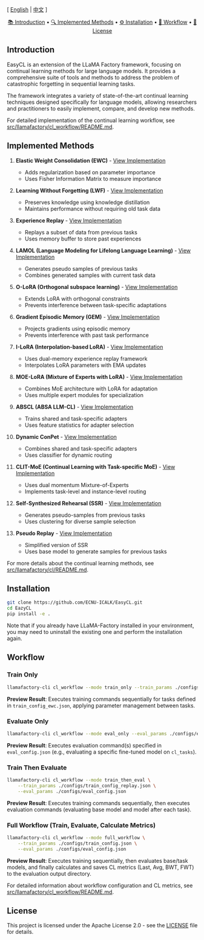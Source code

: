 <!-- Logo (placeholder for future) -->
<!-- ![LLaMA Factory](assets/logo.png) -->

[ [English](README.md) | [中文](README_zh.md) ]

<p align="center">
  <a href="#introduction">📚 Introduction</a> •
  <a href="#implemented-methods">🔍 Implemented Methods</a> •
  <a href="#installation">⚙️ Installation</a> •
  <a href="#workflow">🚀 Workflow</a> •
  <a href="#license">📝 License</a>
</p>

## Introduction

EasyCL is an extension of the LLaMA Factory framework, focusing on continual learning methods for large language models. It provides a comprehensive suite of tools and methods to address the problem of catastrophic forgetting in sequential learning tasks.

The framework integrates a variety of state-of-the-art continual learning techniques designed specifically for language models, allowing researchers and practitioners to easily implement, compare, and develop new methods.

For detailed implementation of the continual learning workflow, see [src/llamafactory/cl_workflow/README.md](src/llamafactory/cl_workflow/README.md).

## Implemented Methods

1. **Elastic Weight Consolidation (EWC)** - [View Implementation](src/llamafactory/cl/ewc/README.md)
   - Adds regularization based on parameter importance
   - Uses Fisher Information Matrix to measure importance

2. **Learning Without Forgetting (LWF)** - [View Implementation](src/llamafactory/cl/lwf/README.md)
   - Preserves knowledge using knowledge distillation
   - Maintains performance without requiring old task data

3. **Experience Replay** - [View Implementation](src/llamafactory/cl/replay/README.md)
   - Replays a subset of data from previous tasks
   - Uses memory buffer to store past experiences

4. **LAMOL (Language Modeling for Lifelong Language Learning)** - [View Implementation](src/llamafactory/cl/lamol/README.md)
   - Generates pseudo samples of previous tasks
   - Combines generated samples with current task data

5. **O-LoRA (Orthogonal subspace learning)** - [View Implementation](src/llamafactory/cl/olora/README.md)
   - Extends LoRA with orthogonal constraints
   - Prevents interference between task-specific adaptations

6. **Gradient Episodic Memory (GEM)** - [View Implementation](src/llamafactory/cl/gem/README.md)
   - Projects gradients using episodic memory
   - Prevents interference with past task performance

7. **I-LoRA (Interpolation-based LoRA)** - [View Implementation](src/llamafactory/cl/ilora/README.md)
   - Uses dual-memory experience replay framework
   - Interpolates LoRA parameters with EMA updates

8. **MOE-LoRA (Mixture of Experts with LoRA)** - [View Implementation](src/llamafactory/cl/moelora/README.md)
   - Combines MoE architecture with LoRA for adaptation
   - Uses multiple expert modules for specialization

9. **ABSCL (ABSA LLM-CL)** - [View Implementation](src/llamafactory/cl/abscl/README.md)
   - Trains shared and task-specific adapters
   - Uses feature statistics for adapter selection

10. **Dynamic ConPet** - [View Implementation](src/llamafactory/cl/dynamic_conpet/README.md)
    - Combines shared and task-specific adapters
    - Uses classifier for dynamic routing

11. **CLIT-MoE (Continual Learning with Task-specific MoE)** - [View Implementation](src/llamafactory/cl/clitmoe/README.md)
    - Uses dual momentum Mixture-of-Experts
    - Implements task-level and instance-level routing

12. **Self-Synthesized Rehearsal (SSR)** - [View Implementation](src/llamafactory/cl/ssr/README.md)
    - Generates pseudo-samples from previous tasks
    - Uses clustering for diverse sample selection

13. **Pseudo Replay** - [View Implementation](src/llamafactory/cl/pseudo_replay/README.md)
    - Simplified version of SSR
    - Uses base model to generate samples for previous tasks

For more details about the continual learning methods, see [src/llamafactory/cl/README.md](src/llamafactory/cl/README.md).

## Installation

```bash
git clone https://github.com/ECNU-ICALK/EasyCL.git
cd EazyCL
pip install -e .
```
Note that if you already have LLaMA-Factory installed in your environment, you may need to uninstall the existing one and perform the installation again.


## Workflow

### Train Only

```bash
llamafactory-cli cl_workflow --mode train_only --train_params ./configs/train_config.json
```

**Preview Result**: Executes training commands sequentially for tasks defined in `train_config_ewc.json`, applying parameter management between tasks.

### Evaluate Only

```bash
llamafactory-cli cl_workflow --mode eval_only --eval_params ./configs/eval_config.json
```

**Preview Result**: Executes evaluation command(s) specified in `eval_config.json` (e.g., evaluating a specific fine-tuned model on `cl_tasks`).

### Train Then Evaluate

```bash
llamafactory-cli cl_workflow --mode train_then_eval \
    --train_params ./configs/train_config_replay.json \
    --eval_params ./configs/eval_config.json
```

**Preview Result**: Executes training commands sequentially, then executes evaluation commands (evaluating base model and model after each task).

### Full Workflow (Train, Evaluate, Calculate Metrics)

```bash
llamafactory-cli cl_workflow --mode full_workflow \
    --train_params ./configs/train_config.json \
    --eval_params ./configs/eval_config.json
```

**Preview Result**: Executes training sequentially, then evaluates base/task models, and finally calculates and saves CL metrics (Last, Avg, BWT, FWT) to the evaluation output directory.

For detailed information about workflow configuration and CL metrics, see [src/llamafactory/cl_workflow/README.md](src/llamafactory/cl_workflow/README.md).

## License

This project is licensed under the Apache License 2.0 - see the [LICENSE](LICENSE) file for details. 
